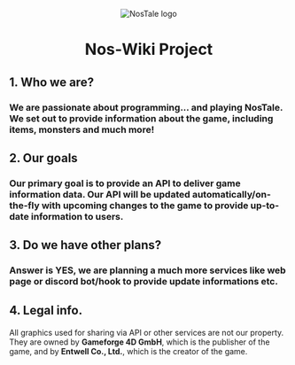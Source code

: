 <p align="center">
<img src="https://gf2.geo.gfsrv.net/cdn13/02f12f6e3cfa760f52f57fa152387a.png" align="center" alt="NosTale logo"></br>
<h1 align="center">Nos-Wiki Project</h1>
</p>

## 1. Who we are?
### We are passionate about programming... and playing NosTale. We set out to provide information about the game, including items, monsters and much more! 

## 2. Our goals
### Our primary goal is to provide an API to deliver game information data. Our API will be updated automatically/on-the-fly with upcoming changes to the game to provide up-to-date information to users.

## 3. Do we have other plans?
### Answer is YES, we are planning a much more services like web page or discord bot/hook to provide update informations etc.

## 4. Legal info.
#### 
All graphics used for sharing via API or other services are not our property. They are owned by **Gameforge 4D GmbH**, which is the publisher of the game, and by **Entwell Co., Ltd.**, which is the creator of the game.
